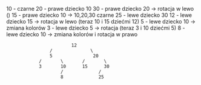 10 - czarne
20 - prawe dziecko 10 
30 - prawe dziecko 20  -> rotacja w lewo ()
15 - prawe dziecko 10 -> 10,20,30 czarne
25 - lewe dziecko 30
12 - lewe dziecko 15 -> rotacja w lewo (teraz 10 i 15 dziećmi 12)
5 - lewe dziecko 10 -> zmiana kolorów 
3 - lewe dziecko 5 -> rotacja (teraz 3 i 10 dziećmi 5)
8 - lewe dziecko 10 -> zmiana kolorów i rotacja w prawo

                            12
                    /              \
                    5               20
                /       \       /       \
                3       10      15      30
                        /             /
                        8             25     